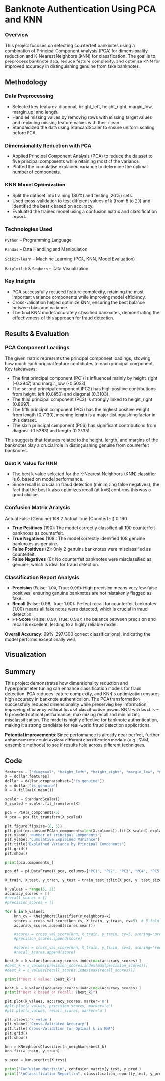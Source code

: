 # Banknote Authentication Using PCA and KNN

### Overview

This project focuses on detecting counterfeit banknotes using a combination of Principal Component Analysis (PCA) for dimensionality reduction and K-Nearest Neighbors (KNN) for classification. The goal is to preprocess banknote data, reduce feature complexity, and optimize KNN for improved accuracy in distinguishing genuine from fake banknotes.

## Methodology

### Data Preprocessing
 - Selected key features: diagonal, height_left, height_right, margin_low, margin_up, and length.
 - Handled missing values by removing rows with missing target values and replacing missing feature values with their mean.
 - Standardized the data using StandardScaler to ensure uniform scaling before PCA.

### Dimensionality Reduction with PCA
 - Applied Principal Component Analysis (PCA) to reduce the dataset to five principal components while retaining most of the variance.
 - Plotted the cumulative explained variance to determine the optimal number of components.

### KNN Model Optimization
 - Split the dataset into training (80%) and testing (20%) sets.
 - Used cross-validation to test different values of k (from 5 to 20) and identified the best k based on accuracy.
 - Evaluated the trained model using a confusion matrix and classification report.

### Technologies Used

`Python` – Programming Language

`Pandas` – Data Handling and Manipulation

`Scikit-learn` – Machine Learning (PCA, KNN, Model Evaluation)

`Matplotlib` & `Seaborn` – Data Visualization

### Key Insights

 - PCA successfully reduced feature complexity, retaining the most important variance components while improving model efficiency.
 - Cross-validation helped optimize KNN, ensuring the best balance between bias and variance.
 - The final KNN model accurately classified banknotes, demonstrating the effectiveness of this approach for fraud detection.

## Results & Evaluation

### PCA Component Loadings

The given matrix represents the principal component loadings, showing how much each original feature contributes to each principal component. Key takeaways:

 - The first principal component (PC1) is influenced mainly by height_right (-0.3947) and margin_low (-0.5038).
 - The second principal component (PC2) has high positive contributions from height_left (0.8850) and diagonal (0.3103).
 - The third principal component (PC3) is strongly linked to height_right (0.8697).
 - The fifth principal component (PC5) has the highest positive weight from length (0.7130), meaning length is a major distinguishing factor in this dataset.
 - The sixth principal component (PC6) has significant contributions from diagonal (0.5283) and length (0.2835).

This suggests that features related to the height, length, and margins of the banknotes play a crucial role in distinguishing genuine from counterfeit banknotes.

### Best K-Value for KNN

 - The best k value selected for the K-Nearest Neighbors (KNN) classifier is 6, based on model performance.
 - Since recall is crucial in fraud detection (minimizing false negatives), the fact that the best k also optimizes recall (at k=6) confirms this was a good choice.

### Confusion Matrix Analysis

Actual False (Genuine)	108	2
Actual True (Counterfeit)	0	190

 - **True Positives** (190): The model correctly classified all 190 counterfeit banknotes as counterfeit.
 - **True Negatives** (108): The model correctly identified 108 genuine banknotes as genuine.
 - **False Positives** (2): Only 2 genuine banknotes were misclassified as counterfeit.
 - **False Negatives** (0): No counterfeit banknotes were misclassified as genuine, which is ideal for fraud detection.

### Classification Report Analysis

 - **Precision** (False: 1.00, True: 0.99): High precision means very few false positives, ensuring genuine banknotes are not mistakenly flagged as fake.
 - **Recall** (False: 0.98, True: 1.00): Perfect recall for counterfeit banknotes (1.00) means all fake notes were detected, which is crucial in fraud detection.
 - **F1-Score** (False: 0.99, True: 0.99): The balance between precision and recall is excellent, leading to a highly reliable model.

**Overall Accuracy**: 99% (297/300 correct classifications), indicating the model performs exceptionally well.

## Visualization

## Summary

This project demonstrates how dimensionality reduction and hyperparameter tuning can enhance classification models for fraud detection. PCA reduces feature complexity, and KNN's optimization ensures high accuracy in banknote authentication. The PCA transformation successfully reduced dimensionality while preserving key information, improving efficiency without loss of classification power. KNN with best_k = 6 provided optimal performance, maximizing recall and minimizing misclassification. The model is highly effective for banknote authentication, making it a strong candidate for real-world fraud detection applications.

**Potential improvements**: Since performance is already near perfect, further enhancements could explore different classification models (e.g., SVM, ensemble methods) to see if results hold across different techniques.

## Code

```python
features = ["diagonal", "height_left", "height_right", "margin_low", "margin_up", "length"]
X = dollar[features]
dollar = dollar.dropna(subset=['is_genuine'])
y = dollar["is_genuine"]
X = X.fillna(X.mean())

scaler = StandardScaler()
X_scaled = scaler.fit_transform(X)

pca = PCA(n_components=5)
X_pca = pca.fit_transform(X_scaled)

plt.figure(figsize=(8, 5))
plt.plot(np.cumsum(PCA(n_components=len(X.columns)).fit(X_scaled).explained_variance_ratio_), marker='o')
plt.xlabel("Number of Principal Components")
plt.ylabel("Cumulative Explained Variance")
plt.title("Explained Variance by Principal Components")
plt.grid()
plt.show()

print(pca.components_)

pca_df = pd.DataFrame(X_pca, columns=["PC1", "PC2", "PC3", "PC4", "PC5"])

X_train, X_test, y_train, y_test = train_test_split(X_pca, y, test_size=0.2, random_state=42)

k_values = range(5, 21)
accuracy_scores = []
#recall_scores = []
#precision_scores = []

for k in k_values:
    knn_cv = KNeighborsClassifier(n_neighbors=k)
    scores = cross_val_score(knn_cv, X_train, y_train, cv=5)  # 5-fold cross-validation
    accuracy_scores.append(scores.mean())

    #scores = cross_val_score(knn, X_train, y_train, cv=5, scoring='precision').mean()
    #precision_scores.append(score)

    #scores = cross_val_score(knn, X_train, y_train, cv=5, scoring='recall').mean()
    #recall_scores.append(score)

best_k = k_values[accuracy_scores.index(max(accuracy_scores))]
#best_k = k_values[precision_scores.index(max(precision_scores))]
#best_k = k_values[recall_scores.index(max(recall_scores))]

print(f"Best k value: {best_k}")

best_k = k_values[accuracy_scores.index(max(accuracy_scores))]
print(f"Best k based on recall: {best_k}")

plt.plot(k_values, accuracy_scores, marker='o')
#plt.plot(k_values, precision_scores, marker='o')
#plt.plot(k_values, recall_scores, marker='o')

plt.xlabel('k value')
plt.ylabel('Cross-Validated Accuracy')
plt.title('Cross-Validation for Optimal k in KNN')
plt.grid()
plt.show()

knn = KNeighborsClassifier(n_neighbors=best_k)
knn.fit(X_train, y_train)

y_pred = knn.predict(X_test)

print("Confusion Matrix:\n", confusion_matrix(y_test, y_pred))
print("\nClassification Report:\n", classification_report(y_test, y_pred))
```

